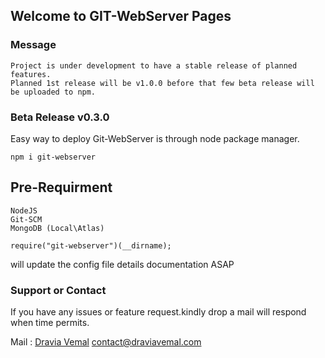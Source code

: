 ## Welcome to GIT-WebServer Pages

### Message
    Project is under development to have a stable release of planned features.
    Planned 1st release will be v1.0.0 before that few beta release will be uploaded to npm.

### Beta Release v0.3.0

Easy way to deploy Git-WebServer is through node package manager.

    npm i git-webserver

## Pre-Requirment
    NodeJS
    Git-SCM
    MongoDB (Local\Atlas)

```setup
require("git-webserver")(__dirname);
```
will update the config file details documentation ASAP

### Support or Contact

If you have any issues or feature request.kindly drop a mail will respond when time permits.

Mail : [Dravia Vemal](https://www.draviavemal.com) contact@draviavemal.com